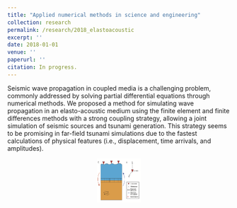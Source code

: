 ```yaml
---
title: "Applied numerical methods in science and engineering"
collection: research
permalink: /research/2018_elastoacoustic
excerpt: ''
date: 2018-01-01
venue: ''
paperurl: ''
citation: In progress.
---
```



Seismic wave propagation in coupled media is a challenging problem, commonly addressed by solving partial differential equations through numerical methods. We proposed a method for simulating wave propagation in an elasto-acoustic medium using the finite element and finite differences methods with a strong coupling strategy, allowing a joint simulation of seismic sources and tsunami generation. This strategy seems to be promising in far-field tsunami simulations due to the fastest calculations of physical features (i.e., displacement, time arrivals, and amplitudes).


<p>   </p>
<center>
<img src="./images/WORK_CARTOON.png" alt="   " style="height: 100px; width:100px;"/>
</center>
<p>   </p>
